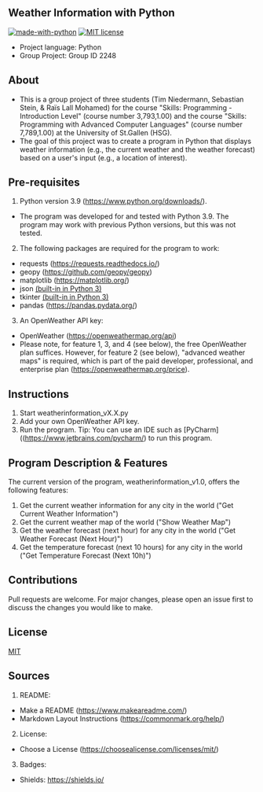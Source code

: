 ## Weather Information with Python
[![made-with-python](https://img.shields.io/badge/Made%20with-Python-1f425f.svg)](https://www.python.org/)
[![MIT license](https://img.shields.io/badge/License-MIT-blue.svg)](https://lbesson.mit-license.org/)
- Project language: Python
- Group Project: Group ID 2248

## About
- This is a group project of three students (Tim Niedermann, Sebastian Stein, & Raïs Lall Mohamed) for the course "Skills: Programming - Introduction Level" (course number 3,793,1.00) and the course "Skills: Programming with Advanced Computer Languages" (course number 7,789,1.00) at the University of St.Gallen (HSG).
- The goal of this project was to create a program in Python that displays weather information (e.g., the current weather and the weather forecast) based on a user's input (e.g., a location of interest).

## Pre-requisites
1. Python version 3.9 (https://www.python.org/downloads/).
- The program was developed for and tested with Python 3.9. The program may work with previous Python versions, but this was not tested.

2. The following packages are required for the program to work:
- requests (https://requests.readthedocs.io/)
- geopy (https://github.com/geopy/geopy)
- matplotlib (https://matplotlib.org/)
- json [(built-in in Python 3)](https://docs.python.org/3/py-modindex.html)
- tkinter [(built-in in Python 3)](https://docs.python.org/3/py-modindex.html)
- pandas (https://pandas.pydata.org/)

3. An OpenWeather API key:
- OpenWeather (https://openweathermap.org/api)
- Please note, for feature 1, 3, and 4 (see below), the free OpenWeather plan suffices. However, for feature 2 (see below), "advanced weather maps" is required, which is part of the paid developer, professional, and enterprise plan (https://openweathermap.org/price).

## Instructions
1. Start weatherinformation_vX.X.py
2. Add your own OpenWeather API key.
3. Run the program.
Tip: You can use an IDE such as [PyCharm]((https://www.jetbrains.com/pycharm/) to run this program.

## Program Description & Features
The current version of the program, weatherinformation_v1.0, offers the following features:
1. Get the current weather information for any city in the world ("Get Current Weather Information")
2. Get the current weather map of the world ("Show Weather Map")
3. Get the weather forecast (next hour) for any city in the world ("Get Weather Forecast (Next Hour)")
4. Get the temperature forecast (next 10 hours) for any city in the world ("Get Temperature Forecast (Next 10h)")

## Contributions
Pull requests are welcome. For major changes, please open an issue first to discuss the changes you would like to make.

## License
[MIT](https://choosealicense.com/licenses/mit/)

## Sources
1. README:
- Make a README (https://www.makeareadme.com/)
- Markdown Layout Instructions (https://commonmark.org/help/)
2. License:
- Choose a License (https://choosealicense.com/licenses/mit/)
3. Badges:
- Shields: https://shields.io/
